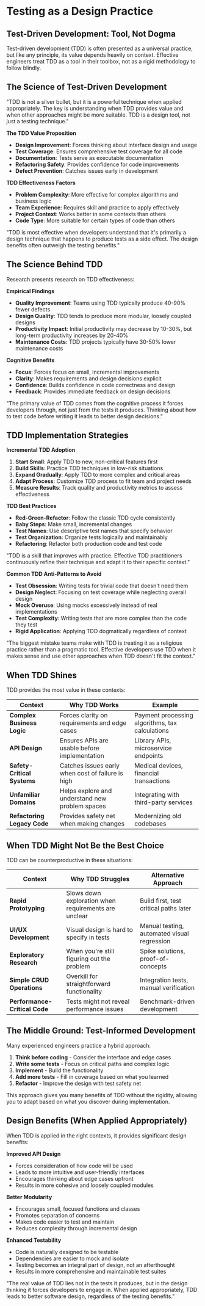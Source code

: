 # Testing as a Design Practice

## Test-Driven Development: Tool, Not Dogma

Test-driven development (TDD) is often presented as a universal practice, but like any principle, its value depends heavily on context. Effective engineers treat TDD as a tool in their toolbox, not as a rigid methodology to follow blindly.

## The Science of Test-Driven Development

"TDD is not a silver bullet, but it is a powerful technique when applied appropriately. The key is understanding when TDD provides value and when other approaches might be more suitable. TDD is a design tool, not just a testing technique."

**The TDD Value Proposition**
- **Design Improvement**: Forces thinking about interface design and usage
- **Test Coverage**: Ensures comprehensive test coverage for all code
- **Documentation**: Tests serve as executable documentation
- **Refactoring Safety**: Provides confidence for code improvements
- **Defect Prevention**: Catches issues early in development

**TDD Effectiveness Factors**
- **Problem Complexity**: More effective for complex algorithms and business logic
- **Team Experience**: Requires skill and practice to apply effectively
- **Project Context**: Works better in some contexts than others
- **Code Type**: More suitable for certain types of code than others

"TDD is most effective when developers understand that it's primarily a design technique that happens to produce tests as a side effect. The design benefits often outweigh the testing benefits."

## The Science Behind TDD

Research presents research on TDD effectiveness:

**Empirical Findings**
- **Quality Improvement**: Teams using TDD typically produce 40-90% fewer defects
- **Design Quality**: TDD tends to produce more modular, loosely coupled designs
- **Productivity Impact**: Initial productivity may decrease by 10-30%, but long-term productivity increases by 20-40%
- **Maintenance Costs**: TDD projects typically have 30-50% lower maintenance costs

**Cognitive Benefits**
- **Focus**: Forces focus on small, incremental improvements
- **Clarity**: Makes requirements and design decisions explicit
- **Confidence**: Builds confidence in code correctness and design
- **Feedback**: Provides immediate feedback on design decisions

"The primary value of TDD comes from the cognitive process it forces developers through, not just from the tests it produces. Thinking about how to test code before writing it leads to better design decisions."

## TDD Implementation Strategies

**Incremental TDD Adoption**
1. **Start Small**: Apply TDD to new, non-critical features first
2. **Build Skills**: Practice TDD techniques in low-risk situations
3. **Expand Gradually**: Apply TDD to more complex and critical areas
4. **Adapt Process**: Customize TDD process to fit team and project needs
5. **Measure Results**: Track quality and productivity metrics to assess effectiveness

**TDD Best Practices**
- **Red-Green-Refactor**: Follow the classic TDD cycle consistently
- **Baby Steps**: Make small, incremental changes
- **Test Names**: Use descriptive test names that specify behavior
- **Test Organization**: Organize tests logically and maintainably
- **Refactoring**: Refactor both production code and test code

"TDD is a skill that improves with practice. Effective TDD practitioners continuously refine their technique and adapt it to their specific context."

**Common TDD Anti-Patterns to Avoid**
- **Test Obsession**: Writing tests for trivial code that doesn't need them
- **Design Neglect**: Focusing on test coverage while neglecting overall design
- **Mock Overuse**: Using mocks excessively instead of real implementations
- **Test Complexity**: Writing tests that are more complex than the code they test
- **Rigid Application**: Applying TDD dogmatically regardless of context

"The biggest mistake teams make with TDD is treating it as a religious practice rather than a pragmatic tool. Effective developers use TDD when it makes sense and use other approaches when TDD doesn't fit the context."

## When TDD Shines

TDD provides the most value in these contexts:

| Context | Why TDD Works | Example |
|---------|---------------|---------|
| **Complex Business Logic** | Forces clarity on requirements and edge cases | Payment processing algorithms, tax calculations |
| **API Design** | Ensures APIs are usable before implementation | Library APIs, microservice endpoints |
| **Safety-Critical Systems** | Catches issues early when cost of failure is high | Medical devices, financial transactions |
| **Unfamiliar Domains** | Helps explore and understand new problem spaces | Integrating with third-party services |
| **Refactoring Legacy Code** | Provides safety net when making changes | Modernizing old codebases |

## When TDD Might Not Be the Best Choice

TDD can be counterproductive in these situations:

| Context | Why TDD Struggles | Alternative Approach |
|---------|-------------------|----------------------|
| **Rapid Prototyping** | Slows down exploration when requirements are unclear | Build first, test critical paths later |
| **UI/UX Development** | Visual design is hard to specify in tests | Manual testing, automated visual regression |
| **Exploratory Research** | When you're still figuring out the problem | Spike solutions, proof-of-concepts |
| **Simple CRUD Operations** | Overkill for straightforward functionality | Integration tests, manual verification |
| **Performance-Critical Code** | Tests might not reveal performance issues | Benchmark-driven development |

## The Middle Ground: Test-Informed Development

Many experienced engineers practice a hybrid approach:

1. **Think before coding** - Consider the interface and edge cases
2. **Write some tests** - Focus on critical paths and complex logic
3. **Implement** - Build the functionality
4. **Add more tests** - Fill in coverage based on what you learned
5. **Refactor** - Improve the design with test safety net

This approach gives you many benefits of TDD without the rigidity, allowing you to adapt based on what you discover during implementation.

## Design Benefits (When Applied Appropriately)

When TDD is applied in the right contexts, it provides significant design benefits:

**Improved API Design**
- Forces consideration of how code will be used
- Leads to more intuitive and user-friendly interfaces
- Encourages thinking about edge cases upfront
- Results in more cohesive and loosely coupled modules

**Better Modularity**
- Encourages small, focused functions and classes
- Promotes separation of concerns
- Makes code easier to test and maintain
- Reduces complexity through incremental design

**Enhanced Testability**
- Code is naturally designed to be testable
- Dependencies are easier to mock and isolate
- Testing becomes an integral part of design, not an afterthought
- Results in more comprehensive and maintainable test suites

"The real value of TDD lies not in the tests it produces, but in the design thinking it forces developers to engage in. When applied appropriately, TDD leads to better software design, regardless of the testing benefits."